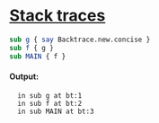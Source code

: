 [1]: http://rosettacode.org/wiki/Stack_traces

# [Stack traces][1]

```perl
sub g { say Backtrace.new.concise }
sub f { g }
sub MAIN { f }
```

#### Output:
```
  in sub g at bt:1
  in sub f at bt:2
  in sub MAIN at bt:3
```